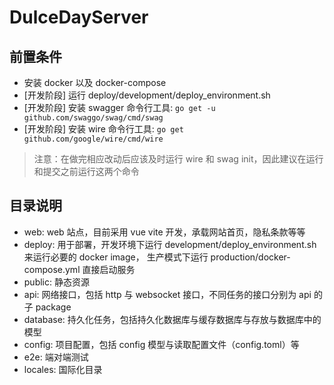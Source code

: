 # DulceDayServer

## 前置条件
- 安装 docker 以及 docker-compose
- [开发阶段] 运行 deploy/development/deploy_environment.sh
- [开发阶段] 安装 swagger 命令行工具: `go get -u github.com/swaggo/swag/cmd/swag`
- [开发阶段] 安装 wire 命令行工具: `go get github.com/google/wire/cmd/wire`
> 注意：在做完相应改动后应该及时运行 wire 和 swag init，因此建议在运行和提交之前运行这两个命令

## 目录说明
- web: web 站点，目前采用 vue vite 开发，承载网站首页，隐私条款等等
- deploy: 用于部署，开发环境下运行 development/deploy_environment.sh 来运行必要的 docker image， 生产模式下运行 production/docker-compose.yml 直接启动服务
- public: 静态资源
- api: 网络接口，包括 http 与 websocket 接口，不同任务的接口分别为 api 的子 package
- database: 持久化任务，包括持久化数据库与缓存数据库与存放与数据库中的模型
- config: 项目配置，包括 config 模型与读取配置文件（config.toml）等
- e2e: 端对端测试
- locales: 国际化目录
